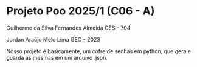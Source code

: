 # Projeto Poo 2025/1 (C06 - A)
Guilherme da Silva Fernandes Almeida GES - 704

Jordan Araújo Melo Lima GEC - 2023

Nosso projeto é basicamente, um cofre de senhas em python, que gera e guarda as mesmas em um arquivo .json.
